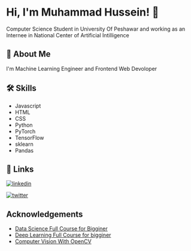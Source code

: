 
# Hi, I'm Muhammad Hussein! 👋

Computer Science Student in University Of Peshawar
and working as an Internee in National Center of Artificial Intilligence
## 🚀 About Me
I'm Machine Learning Engineer and Frontend Web Devoloper


## 🛠 Skills
* Javascript 
* HTML 
* CSS
* Python
* PyTorch 
* TensorFlow 
* sklearn
* Pandas


## 🔗 Links

[![linkedin](https://img.shields.io/badge/linkedin-0A66C2?style=for-the-badge&logo=linkedin&logoColor=white)](https://www.linkedin.com/in/muhammad-hussein-khan/) 

[![twitter](https://img.shields.io/badge/twitter-1DA1F2?style=for-the-badge&logo=twitter&logoColor=white)](https://twitter.com/husseinkhan237/)


## Acknowledgements

 - [Data Science Full Course for Bigginer](https://github.com/Hussein-khan/DataScience)
 - [Deep Learning Full Course for bigginer](https://github.com/Hussein-khan/DeepLearning)
 - [Computer Vision With OpenCV](https://github.com/Hussein-khan/Computer-Vision)

